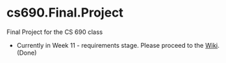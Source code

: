 # cs690.Final.Project
Final Project for the CS 690 class

- Currently in Week 11 - requirements stage.  Please proceed to the [Wiki](https://github.com/eisakarate/cs690.Final.Project/wiki). (Done)
